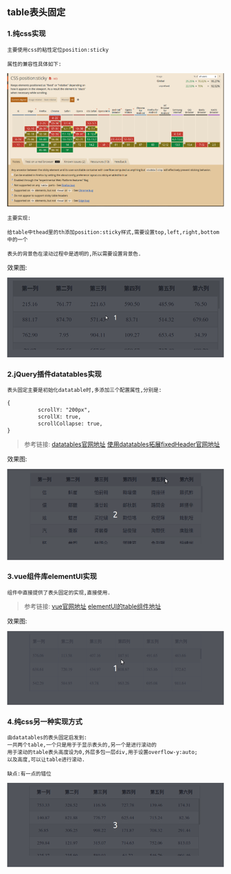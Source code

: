## table表头固定
### 1.纯css实现
    主要使用css的粘性定位position:sticky

    属性的兼容性具体如下:

![兼容性](./imgs/position:sticky兼容性.png)

    主要实现:

    给table中thead里的th添加position:sticky样式,需要设置top,left,right,bottom中的一个

    表头的背景色在滚动过程中是透明的,所以需要设置背景色.

效果图:

![效果图](./imgs/纯css实现固定表头.gif)

### 2.jQuery插件datatables实现

    表头固定主要是初始化datatable时,多添加三个配置属性,分别是:

```javescript
{
          scrollY: "200px",
          scrollX: true,
          scrollCollapse: true,
}
```

> 参考链接:
> [datatables官网地址](https://datatables.net/)
> [使用datatables拓展fixedHeader官网地址](https://datatables.net/extensions/fixedheader/)


效果图:

![效果图](./imgs/jQuery插件datatables实现表头固定.gif)

### 3.vue组件库elementUI实现

    组件中直接提供了表头固定的实现,直接使用.

> 参考链接:
> [vue官网地址](https://cn.vuejs.org/v2/guide/)
> [elementUI的table组件地址](https://element.eleme.cn/#/zh-CN/component/table)

效果图:

![效果图](./imgs/vue组件库elementUI实现表头固定.gif)

### 4.纯css另一种实现方式
    由datatables的表头固定启发到:
    一共两个table,一个只是用于于显示表头的,另一个是进行滚动的  
    用于滚动的table表头高度设为0,外层多包一层div,用于设置overflow-y:auto;  
    以及高度,可以让table进行滚动.  

    缺点:有一点的错位

![效果图](./imgs/纯css另一种实现方式.gif)

